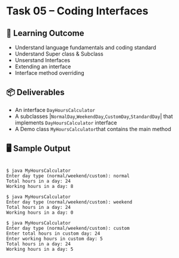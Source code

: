 # Task 05 – Coding Interfaces

## 🎯 Learning Outcome
- Understand language fundamentals and coding standard
- Understand Super class & Subclass
- Unserstand Interfaces
- Extending an interface
- Interface method overriding


## 📦 Deliverables
- An interface `DayHoursCalculator`
- A subclasses |`NormalDay`,`WeekendDay`,`CustomDay`,`StandardDay`| that implements `DayHoursCalculator` interface
- A Demo class `MyHoursCalculator`that contains the main method

## 🖥️ Sample Output
```code

$ java MyHoursCalculator
Enter day type (normal/weekend/custom): normal
Total hours in a day: 24
Working hours in a day: 8

$ java MyHoursCalculator
Enter day type (normal/weekend/custom): weekend
Total hours in a day: 24
Working hours in a day: 0

$ java MyHoursCalculator
Enter day type (normal/weekend/custom): custom
Enter total hours in custom day: 24
Enter working hours in custom day: 5
Total hours in a day: 24
Working hours in a day: 5


```
